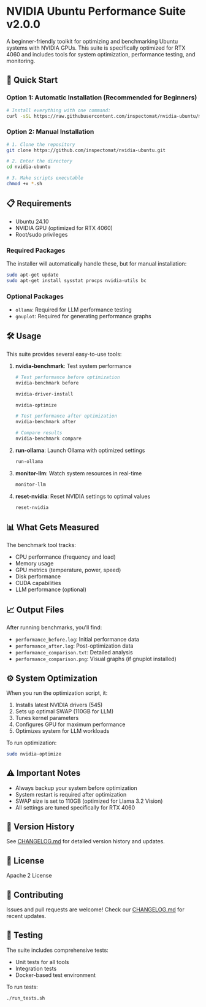 # NVIDIA Ubuntu Performance Suite v2.0.0

A beginner-friendly toolkit for optimizing and benchmarking Ubuntu systems with NVIDIA GPUs. This suite is specifically optimized for RTX 4060 and includes tools for system optimization, performance testing, and monitoring.

## 🚀 Quick Start

### Option 1: Automatic Installation (Recommended for Beginners)
```bash
# Install everything with one command:
curl -sSL https://raw.githubusercontent.com/inspectomat/nvidia-ubuntu/main/install.sh | sudo bash
```

### Option 2: Manual Installation
```bash
# 1. Clone the repository
git clone https://github.com/inspectomat/nvidia-ubuntu.git

# 2. Enter the directory
cd nvidia-ubuntu

# 3. Make scripts executable
chmod +x *.sh
```

## 📋 Requirements

- Ubuntu 24.10
- NVIDIA GPU (optimized for RTX 4060)
- Root/sudo privileges

### Required Packages
The installer will automatically handle these, but for manual installation:
```bash
sudo apt-get update
sudo apt-get install sysstat procps nvidia-utils bc
```

### Optional Packages
- `ollama`: Required for LLM performance testing
- `gnuplot`: Required for generating performance graphs

## 🛠️ Usage

This suite provides several easy-to-use tools:

1. **nvidia-benchmark**: Test system performance
   ```bash
   # Test performance before optimization
   nvidia-benchmark before
   
   nvidia-driver-install

   nvidia-optimize
   
   # Test performance after optimization
   nvidia-benchmark after
   
   # Compare results
   nvidia-benchmark compare
   ```

2. **run-ollama**: Launch Ollama with optimized settings
   ```bash
   run-ollama
   ```

3. **monitor-llm**: Watch system resources in real-time
   ```bash
   monitor-llm
   ```

4. **reset-nvidia**: Reset NVIDIA settings to optimal values
   ```bash
   reset-nvidia
   ```

## 📊 What Gets Measured

The benchmark tool tracks:
- CPU performance (frequency and load)
- Memory usage
- GPU metrics (temperature, power, speed)
- Disk performance
- CUDA capabilities
- LLM performance (optional)

## 📈 Output Files

After running benchmarks, you'll find:
- `performance_before.log`: Initial performance data
- `performance_after.log`: Post-optimization data
- `performance_comparison.txt`: Detailed analysis
- `performance_comparison.png`: Visual graphs (if gnuplot installed)

## ⚙️ System Optimization

When you run the optimization script, it:
1. Installs latest NVIDIA drivers (545)
2. Sets up optimal SWAP (110GB for LLM)
3. Tunes kernel parameters
4. Configures GPU for maximum performance
5. Optimizes system for LLM workloads

To run optimization:
```bash
sudo nvidia-optimize
```

## ⚠️ Important Notes

- Always backup your system before optimization
- System restart is required after optimization
- SWAP size is set to 110GB (optimized for Llama 3.2 Vision)
- All settings are tuned specifically for RTX 4060

## 🔄 Version History

See [CHANGELOG.md](CHANGELOG.md) for detailed version history and updates.

## 📝 License

Apache 2 License

## 🤝 Contributing

Issues and pull requests are welcome! Check our [CHANGELOG.md](CHANGELOG.md) for recent updates.

## 🧪 Testing

The suite includes comprehensive tests:
- Unit tests for all tools
- Integration tests
- Docker-based test environment

To run tests:
```bash
./run_tests.sh
